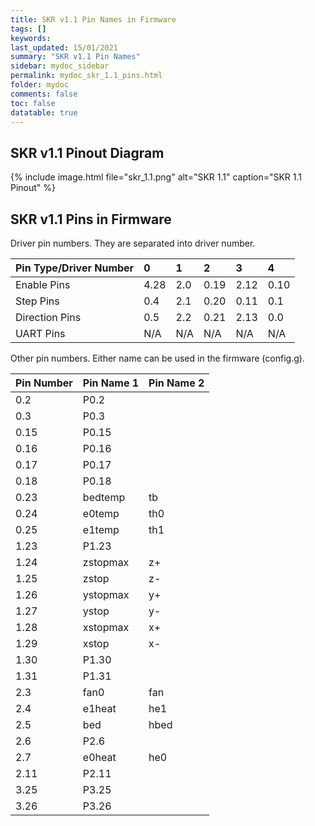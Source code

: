 ```yaml
---
title: SKR v1.1 Pin Names in Firmware
tags: []
keywords: 
last_updated: 15/01/2021
summary: "SKR v1.1 Pin Names"
sidebar: mydoc_sidebar
permalink: mydoc_skr_1.1_pins.html
folder: mydoc
comments: false
toc: false
datatable: true
---
```


## SKR v1.1 Pinout Diagram

{% include image.html file="skr_1.1.png" alt="SKR 1.1" caption="SKR 1.1 Pinout" %}

## SKR v1.1 Pins in Firmware

Driver pin numbers. They are separated into driver number.

<div class="datatable-begin"></div>

|Pin Type/Driver Number|0|1|2|3|4|
| :------------- |:-------------|:-------------|:-------------|:-------------|:-------------|
|Enable Pins|4.28|2.0|0.19|2.12|0.10|
|Step Pins|0.4|2.1|0.20|0.11|0.1|
|Direction Pins|0.5|2.2|0.21|2.13|0.0|
|UART Pins|N/A|N/A|N/A|N/A|N/A|

<div class="datatable-end"></div>

Other pin numbers. Either name can be used in the firmware (config.g).

<div class="datatable-begin"></div>

|Pin Number|Pin Name 1|Pin Name 2|
| :------------- |:-------------|:-------------|
|0.2|P0.2||
|0.3|P0.3||
|0.15|P0.15||
|0.16|P0.16||
|0.17|P0.17||
|0.18|P0.18||
|0.23|bedtemp|tb|
|0.24|e0temp|th0|
|0.25|e1temp|th1|
|1.23|P1.23||
|1.24|zstopmax|z+|
|1.25|zstop|z-|
|1.26|ystopmax|y+|
|1.27|ystop|y-|
|1.28|xstopmax|x+|
|1.29|xstop|x-|
|1.30|P1.30||
|1.31|P1.31||
|2.3|fan0|fan|
|2.4|e1heat|he1|
|2.5|bed|hbed|
|2.6|P2.6||
|2.7|e0heat|he0|
|2.11|P2.11||
|3.25|P3.25||
|3.26|P3.26||

<div class="datatable-end"></div>